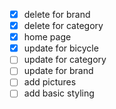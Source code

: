 - [x] delete for brand
- [x] delete for category
- [x] home page
- [x] update for bicycle
- [ ] update for category
- [ ] update for brand
- [ ] add pictures
- [ ] add basic styling
